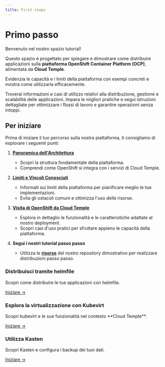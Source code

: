 ```yaml
---
title: First steps
---
```


# Primo passo

Benvenuto nel nostro spazio tutorial!

Questo spazio è progettato per spiegare e dimostrare come distribuire applicazioni sulla **piattaforma OpenShift Container Platform (OCP)**, alimentata da **Cloud Temple**.

Evidenzia le capacità e i limiti della piattaforma con esempi concreti e mostra come utilizzarla efficacemente.

Troverai informazioni e casi di utilizzo relativi alla distribuzione, gestione e scalabilità delle applicazioni. Impara le migliori pratiche e segui istruzioni dettagliate per ottimizzare i flussi di lavoro e garantire operazioni senza intoppi.

## Per iniziare

Prima di iniziare il tuo percorso sulla nostra piattaforma, ti consigliamo di esplorare i seguenti punti:

1. [**Panoramica dell'Architettura**](../concepts.md#architettura-generale-della-piattaforma)
   - Scopri la struttura fondamentale della piattaforma.
   - Comprendi come OpenShift si integra con i servizi di Cloud Temple.

2. [**Limiti e Vincoli Conosciuti**](../concepts.md#limiti-attuali-dellofferta-redhat-openshift-in-ambiente-secnumcloud)
   - Informati sui limiti della piattaforma per pianificare meglio le tue implementazioni.
   - Evita gli ostacoli comuni e ottimizza l'uso delle risorse.

3. [**Visita di OpenShift da Cloud Temple**](../quickstart.md)
   - Esplora in dettaglio le funzionalità e le caratteristiche adattate al nostro deployment.
   - Scopri casi d'uso pratici per sfruttare appieno le capacità della piattaforma.

4. **Segui i nostri tutorial passo passo**
   - Utilizza le [**risorse**](https://github.com/Cloud-Temple/product-openshift-how-to/tree/main) del nostro repository dimostrativo per realizzare distribuzioni passo passo.

<div class="card-grid">
  <div class="card">
    <h3>Distribuisci tramite helmfile</h3>
    <p>Scopri come distribuire le tue applicazioni con helmfile.</p>
    <a href="tutorials/deploy-through-helmfile" class="card-link">Iniziare &rarr;</a>
  </div>
  <div class="card">
    <h3>Esplora la virtualizzazione con Kubevirt</h3>
    <p>Scopri kubevirt e le sue funzionalità nel contesto **Cloud Temple**.</p>
    <a href="tutorials/deploy-vm-with-kubevirt" class="card-link">Iniziare &rarr;</a>
  </div>
  <div class="card">
    <h3>Utilizza Kasten</h3>
    <p>Scopri Kasten e configura i backup dei tuoi dati.</p>
    <a href="tutorials/using-kasten" class="card-link">Iniziare &rarr;</a>
  </div>
</div>